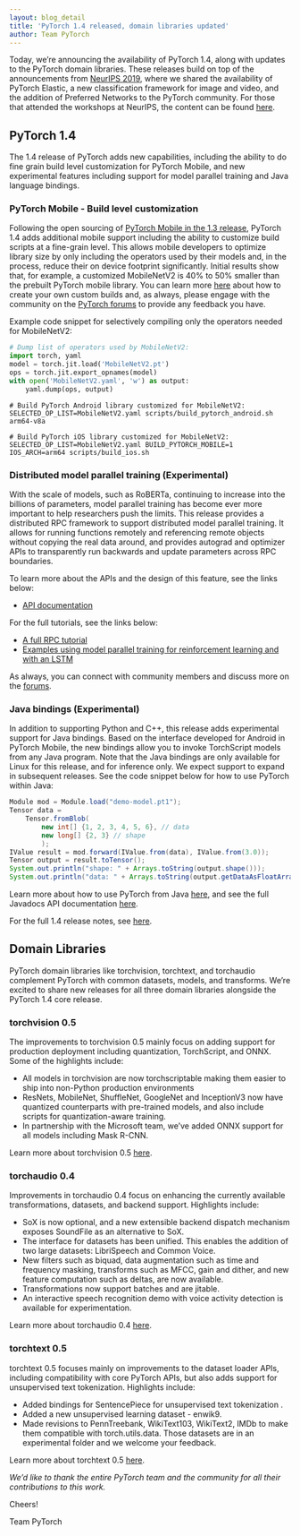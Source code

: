 ```yaml
---
layout: blog_detail
title: 'PyTorch 1.4 released, domain libraries updated'
author: Team PyTorch
---
```


Today, we’re announcing the availability of PyTorch 1.4, along with updates to the PyTorch domain libraries. These releases build on top of the announcements from [NeurIPS 2019](https://pytorch.org/blog/pytorch-adds-new-tools-and-libraries-welcomes-preferred-networks-to-its-community/), where we shared the availability of PyTorch Elastic, a new classification framework for image and video, and the addition of Preferred Networks to the PyTorch community. For those that attended the workshops at NeurIPS, the content can be found [here](https://research.fb.com/neurips-2019-expo-workshops/).

## PyTorch 1.4

The 1.4 release of PyTorch adds new capabilities, including the ability to do fine grain build level customization for PyTorch Mobile, and new experimental features including support for model parallel training and Java language bindings.

### PyTorch Mobile - Build level customization

Following the open sourcing of [PyTorch Mobile in the 1.3 release](https://pytorch.org/blog/pytorch-1-dot-3-adds-mobile-privacy-quantization-and-named-tensors/), PyTorch 1.4 adds additional mobile support including the ability to customize build scripts at a fine-grain level. This allows mobile developers to optimize library size by only including the operators used by their models and, in the process, reduce their on device footprint significantly. Initial results show that, for example, a customized MobileNetV2 is 40% to 50% smaller than the prebuilt PyTorch mobile library. You can learn more [here](https://pytorch.org/mobile/home/) about how to create your own custom builds and, as always, please engage with the community on the [PyTorch forums](https://discuss.pytorch.org/c/mobile) to provide any feedback you have.

Example code snippet for selectively compiling only the operators needed for MobileNetV2:

```python
# Dump list of operators used by MobileNetV2:
import torch, yaml
model = torch.jit.load('MobileNetV2.pt')
ops = torch.jit.export_opnames(model)
with open('MobileNetV2.yaml', 'w') as output:
    yaml.dump(ops, output)
```

```console
# Build PyTorch Android library customized for MobileNetV2:
SELECTED_OP_LIST=MobileNetV2.yaml scripts/build_pytorch_android.sh arm64-v8a

# Build PyTorch iOS library customized for MobileNetV2:
SELECTED_OP_LIST=MobileNetV2.yaml BUILD_PYTORCH_MOBILE=1 IOS_ARCH=arm64 scripts/build_ios.sh
```

### Distributed model parallel training (Experimental)

With the scale of models, such as RoBERTa, continuing to increase into the billions of parameters, model parallel training has become ever more important to help researchers push the limits. This release provides a distributed RPC framework to support distributed model parallel training. It allows for running functions remotely and referencing remote objects without copying the real data around, and provides autograd and optimizer APIs to transparently run backwards and update parameters across RPC boundaries.

To learn more about the APIs and the design of this feature, see the links below:

* [API documentation](https://pytorch.org/docs/stable/rpc.html)

For the full tutorials, see the links below:  

* [A full RPC tutorial](https://pytorch.org/tutorials/intermediate/rpc_tutorial.html)
* [Examples using model parallel training for reinforcement learning and with an LSTM](https://github.com/pytorch/examples/tree/master/distributed/rpc)

As always, you can connect with community members and discuss more on the [forums](https://discuss.pytorch.org/c/distributed/distributed-rpc).

### Java bindings (Experimental)

In addition to supporting Python and C++, this release adds experimental support for Java bindings. Based on the interface developed for Android in PyTorch Mobile, the new bindings allow you to invoke TorchScript models from any Java program. Note that the Java bindings are only available for Linux for this release, and for inference only. We expect support to expand in subsequent releases. See the code snippet below for how to use PyTorch within Java:

```java
Module mod = Module.load("demo-model.pt1");
Tensor data =
    Tensor.fromBlob(
        new int[] {1, 2, 3, 4, 5, 6}, // data
        new long[] {2, 3} // shape
        );
IValue result = mod.forward(IValue.from(data), IValue.from(3.0));
Tensor output = result.toTensor();
System.out.println("shape: " + Arrays.toString(output.shape()));
System.out.println("data: " + Arrays.toString(output.getDataAsFloatArray()));
```

Learn more about how to use PyTorch from Java [here](https://github.com/pytorch/java-demo), and see the full Javadocs API documentation [here](https://pytorch.org/javadoc/1.4.0/).

For the full 1.4 release notes, see [here](https://github.com/pytorch/pytorch/releases).

## Domain Libraries

PyTorch domain libraries like torchvision, torchtext, and torchaudio complement PyTorch with common datasets, models, and transforms. We’re excited to share new releases for all three domain libraries alongside the PyTorch 1.4 core release.

### torchvision 0.5

The improvements to torchvision 0.5 mainly focus on adding support for production deployment including quantization, TorchScript, and ONNX. Some of the highlights include:

* All models in torchvision are now torchscriptable making them easier to ship into non-Python production environments
* ResNets, MobileNet, ShuffleNet, GoogleNet and InceptionV3 now have quantized counterparts with pre-trained models, and also include scripts for quantization-aware training.
* In partnership with the Microsoft team, we’ve added ONNX support for all models including Mask R-CNN.

Learn more about torchvision 0.5 [here](https://github.com/pytorch/vision/releases).

### torchaudio 0.4

Improvements in torchaudio 0.4 focus on enhancing the currently available transformations, datasets, and backend support. Highlights include:

* SoX is now optional, and a new extensible backend dispatch mechanism exposes SoundFile as an alternative to SoX.
* The interface for datasets has been unified. This enables the addition of two large datasets: LibriSpeech and Common Voice.
* New filters such as biquad, data augmentation such as time and frequency masking, transforms such as MFCC, gain and dither, and new feature computation such as deltas, are now available.
* Transformations now support batches and are jitable.
* An interactive speech recognition demo with voice activity detection is available for experimentation.

Learn more about torchaudio 0.4 [here](https://github.com/pytorch/audio/releases).

### torchtext 0.5

torchtext 0.5 focuses mainly on improvements to the dataset loader APIs, including compatibility with core PyTorch APIs, but also adds support for unsupervised text tokenization. Highlights include:

* Added bindings for SentencePiece for unsupervised text tokenization .
* Added a new unsupervised learning dataset - enwik9.
* Made revisions to PennTreebank, WikiText103, WikiText2, IMDb to make them compatible with torch.utils.data. Those datasets are in an experimental folder and we welcome your feedback.

Learn more about torchtext 0.5 [here](https://github.com/pytorch/text/releases).

*We’d like to thank the entire PyTorch team and the community for all their contributions to this work.*

Cheers!

Team PyTorch

